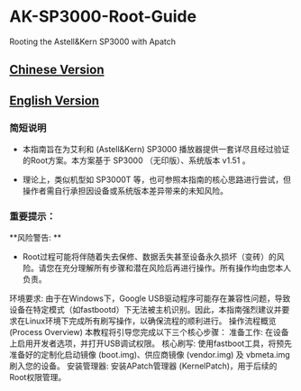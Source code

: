 # AK-SP3000-Root-Guide
Rooting the Astell&amp;Kern SP3000 with Apatch

## [Chinese Version](https://github.com/PPPPatrick0/AK-SP3000-Root-Guide/edit/main/README.md#%E7%AE%80%E7%9F%AD%E8%AF%B4%E6%98%8E)
## [English Version]()

### 简短说明

* 本指南旨在为艾利和 (Astell&Kern) SP3000 播放器提供一套详尽且经过验证的Root方案。本方案基于 SP3000 （无印版）、系统版本 v1.51 。

* 理论上，类似机型如 SP3000T 等，也可参照本指南的核心思路进行尝试，但操作者需自行承担因设备或系统版本差异带来的未知风险。

### 重要提示：

**风险警告: **

* Root过程可能将伴随着失去保修、数据丢失甚至设备永久损坏（变砖）的风险。请您在充分理解所有步骤和潜在风险后再进行操作。所有操作均由您本人负责。

环境要求: 由于在Windows下，Google USB驱动程序可能存在兼容性问题，导致设备在特定模式（如fastbootd）下无法被主机识别。因此，本指南强烈建议并要求在Linux环境下完成所有刷写操作，以确保流程的顺利进行。
操作流程概览 (Process Overview)
本教程将引导您完成以下三个核心步骤：
准备工作: 在设备上启用开发者选项，并打开USB调试权限。
核心刷写: 使用fastboot工具，将预先准备好的定制化启动镜像 (boot.img)、供应商镜像 (vendor.img) 及 vbmeta.img 刷入您的设备。
安装管理器: 安装APatch管理器 (KernelPatch)，用于后续的Root权限管理。
